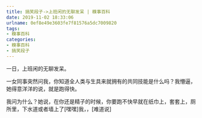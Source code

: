```yaml
---
title: 搞笑段子->上班闲的无聊发呆 | 糗事百科
date: 2019-11-02 18:33:06
urlname: 0ef8e49e3603fe7f81576a5dc7009820
tags: 
- 糗事百科
categories:
- 糗事百科
- 搞笑段子
---
```

一日，上班闲的无聊发呆。

一女同事突然问我，你知道全人类与生具来就拥有的共同技能是什么吗？我懵逼，她得意洋洋的说，就是跑得快。

我问为什么？她说，在你还是精子的时候，你要跑不快早就在纸巾上，套套上，厕所里，下水道或者墙上了[嘿嘿]我，，[难道说]


